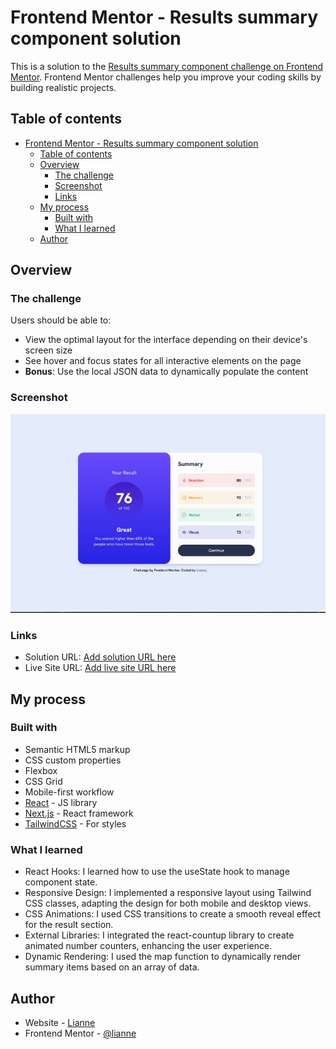 # Frontend Mentor - Results summary component solution

This is a solution to the [Results summary component challenge on Frontend Mentor](https://www.frontendmentor.io/challenges/results-summary-component-CE_K6s0maV). Frontend Mentor challenges help you improve your coding skills by building realistic projects.

## Table of contents

- [Frontend Mentor - Results summary component solution](#frontend-mentor---results-summary-component-solution)
  - [Table of contents](#table-of-contents)
  - [Overview](#overview)
    - [The challenge](#the-challenge)
    - [Screenshot](#screenshot)
    - [Links](#links)
  - [My process](#my-process)
    - [Built with](#built-with)
    - [What I learned](#what-i-learned)
  - [Author](#author)

## Overview

### The challenge

Users should be able to:

- View the optimal layout for the interface depending on their device's screen size
- See hover and focus states for all interactive elements on the page
- **Bonus**: Use the local JSON data to dynamically populate the content

### Screenshot

![](./public/ScreenShot-result.gif)

### Links

- Solution URL: [Add solution URL here](https://www.frontendmentor.io/solutions/a-responsive-result-page-with-animation-using-reactjs-and-tailwincss-2wfI6Ro3JX)
- Live Site URL: [Add live site URL here](https://results-summary-component-ten-eta.vercel.app/)

## My process

### Built with

- Semantic HTML5 markup
- CSS custom properties
- Flexbox
- CSS Grid
- Mobile-first workflow
- [React](https://reactjs.org/) - JS library
- [Next.js](https://nextjs.org/) - React framework
- [TailwindCSS](https://tailwindcss.com/) - For styles

### What I learned

- React Hooks: I learned how to use the useState hook to manage component state.
- Responsive Design: I implemented a responsive layout using Tailwind CSS classes, adapting the design for both mobile and desktop views.
- CSS Animations: I used CSS transitions to create a smooth reveal effect for the result section.
- External Libraries: I integrated the react-countup library to create animated number counters, enhancing the user experience.
- Dynamic Rendering: I used the map function to dynamically render summary items based on an array of data.

## Author

- Website - [Lianne](https://github.com/erath-rise)
- Frontend Mentor - [@lianne](https://www.frontendmentor.io/profile/erath-rise)
